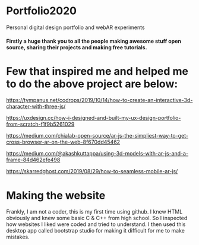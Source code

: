 # Portfolio2020
Personal digital design portfolio and webAR experiments

<h4>Firstly a huge thank you to all the people making awesome stuff open source, sharing their projects and making free tutorials.</h4>

# Few that inspired me and helped me to do the above project are below:

https://tympanus.net/codrops/2019/10/14/how-to-create-an-interactive-3d-character-with-three-js/

https://uxdesign.cc/how-i-designed-and-built-my-ux-design-portfolio-from-scratch-f1f9b5261029

https://medium.com/chialab-open-source/ar-js-the-simpliest-way-to-get-cross-browser-ar-on-the-web-8f670dd45462

https://medium.com/@akashkuttappa/using-3d-models-with-ar-js-and-a-frame-84d462efe498

https://skarredghost.com/2019/08/29/how-to-seamless-mobile-ar-js/


# Making the website

Frankly, I am not a coder, this is my first time using github. I knew HTML obviously and knew some basic C & C++ from high school.
So I inspected how websites I liked were coded and tried to understand.
I then used this desktop app called bootstrap studio for making it difficult for me to make mistakes.
